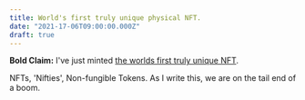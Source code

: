 ```yaml
---
title: World's first truly unique physical NFT.
date: "2021-17-06T09:00:00.000Z"
draft: true
---
```


**Bold Claim:** I've just minted [the worlds first truly unique NFT](https://etherscan.io/token/0xabEFBc9fD2F806065b4f3C237d4b59D9A97Bcac7?a=3625).

NFTs, 'Nifties', Non-fungible Tokens. As I write this, we are on the tail end of a boom. 
